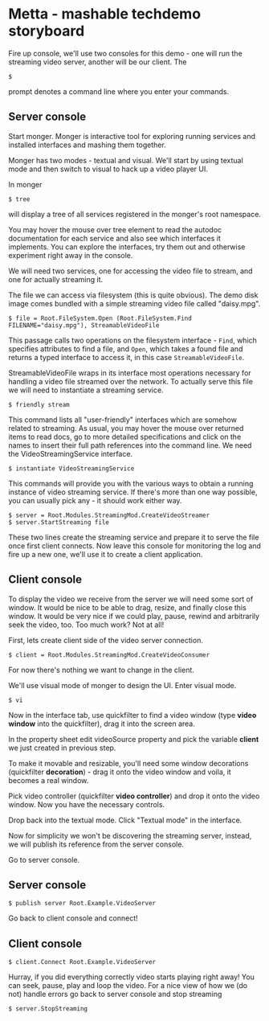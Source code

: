 # Metta - mashable techdemo storyboard

Fire up console, we'll use two consoles for this demo - one will run the streaming video server, another will be our client. The

    $

prompt denotes a command line where you enter your commands.

## Server console

Start monger. Monger is interactive tool for exploring running services and installed interfaces and mashing them together.

Monger has two modes - textual and visual. We'll start by using textual mode and then switch to visual to hack up a video player UI.

In monger

    $ tree

will display a tree of all services registered in the monger's root namespace.

You may hover the mouse over tree element to read the autodoc documentation for each service and also see which interfaces it implements. You can explore the interfaces, try them out and otherwise experiment right away in the console.

We will need two services, one for accessing the video file to stream, and one for actually streaming it.

The file we can access via filesystem (this is quite obvious). The demo disk image comes bundled with a simple streaming video file called "daisy.mpg".


    $ file = Root.FileSystem.Open (Root.FileSystem.Find FILENAME="daisy.mpg"), StreamableVideoFile

This passage calls two operations on the filesystem interface - `Find`, which specifies attributes to find a file, and `Open`, which takes a found file and returns a typed interface to access it, in this case `StreamableVideoFile`.

StreamableVideoFile wraps in its interface most operations necessary for handling a video file streamed over the network. To actually serve this file we will need to instantiate a streaming service.

    $ friendly stream

This command lists all "user-friendly" interfaces which are somehow related to streaming. As usual, you may hover the mouse over returned items to read docs, go to more detailed specifications and click on the names to insert their full path references into the command line. We need the VideoStreamingService interface.

    $ instantiate VideoStreamingService

This commands will provide you with the various ways to obtain a running instance of video streaming service. If there's more than one way possible, you can usually pick any - it should work either way.

    $ server = Root.Modules.StreamingMod.CreateVideoStreamer
    $ server.StartStreaming file

These two lines create the streaming service and prepare it to serve the file once first client connects. Now leave this console for monitoring the log and fire up a new one, we'll use it to create a client application.

## Client console

To display the video we receive from the server we will need some sort of window. It would be nice to be able to drag, resize, and finally close this window. It would be very nice if we could play, pause, rewind and arbitrarily seek the video, too. Too much work? Not at all!

First, lets create client side of the video server connection.

    $ client = Root.Modules.StreamingMod.CreateVideoConsumer

For now there's nothing we want to change in the client.

We'll use visual mode of monger to design the UI. Enter visual mode.

    $ vi

Now in the interface tab, use quickfilter to find a video window (type **video window** into the quickfilter), drag it into the screen area.

In the property sheet edit videoSource property and pick the variable **client** we just created in previous step.

To make it movable and resizable, you'll need some window decorations (quickfilter **decoration**) - drag it onto the video window and voila, it becomes a real window.

Pick video controller (quickfilter **video controller**) and drop it onto the video window. Now you have the necessary controls.

Drop back into the textual mode. Click "Textual mode" in the interface.

Now for simplicity we won't be discovering the streaming server, instead, we will publish its reference from the server console.

Go to server console.

## Server console

    $ publish server Root.Example.VideoServer

Go back to client console and connect!

## Client console

    $ client.Connect Root.Example.VideoServer

Hurray, if you did everything correctly video starts playing right away! You can seek, pause, play and loop the video. For a nice view of how we (do not) handle errors go back to server console and stop streaming

    $ server.StopStreaming

